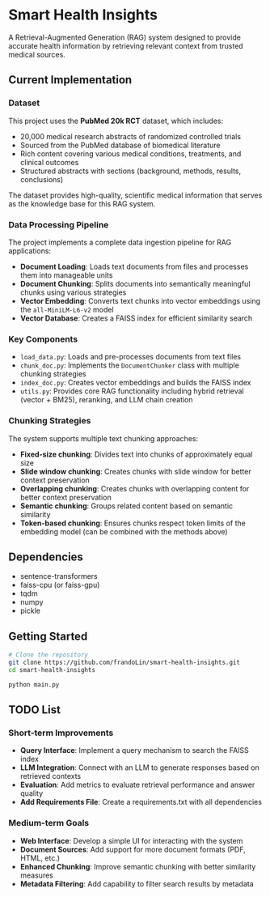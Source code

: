 # Smart Health Insights

A Retrieval-Augmented Generation (RAG) system designed to provide accurate health information by retrieving relevant context from trusted medical sources.

## Current Implementation

### Dataset

This project uses the **PubMed 20k RCT** dataset, which includes:
- 20,000 medical research abstracts of randomized controlled trials
- Sourced from the PubMed database of biomedical literature
- Rich content covering various medical conditions, treatments, and clinical outcomes
- Structured abstracts with sections (background, methods, results, conclusions)

The dataset provides high-quality, scientific medical information that serves as the knowledge base for this RAG system.


### Data Processing Pipeline

The project implements a complete data ingestion pipeline for RAG applications:

- **Document Loading**: Loads text documents from files and processes them into manageable units
- **Document Chunking**: Splits documents into semantically meaningful chunks using various strategies
- **Vector Embedding**: Converts text chunks into vector embeddings using the `all-MiniLM-L6-v2` model
- **Vector Database**: Creates a FAISS index for efficient similarity search

### Key Components

- `load_data.py`: Loads and pre-processes documents from text files
- `chunk_doc.py`: Implements the `DocumentChunker` class with multiple chunking strategies
- `index_doc.py`: Creates vector embeddings and builds the FAISS index
- `utils.py`: Provides core RAG functionality including hybrid retrieval (vector + BM25), reranking, and LLM chain creation

### Chunking Strategies

The system supports multiple text chunking approaches:

- **Fixed-size chunking**: Divides text into chunks of approximately equal size
- **Slide window chunking**: Creates chunks with slide window for better context preservation
- **Overlapping chunking**: Creates chunks with overlapping content for better context preservation
- **Semantic chunking**: Groups related content based on semantic similarity
- **Token-based chunking**: Ensures chunks respect token limits of the embedding model (can be combined with the methods above)

## Dependencies
- sentence-transformers
- faiss-cpu (or faiss-gpu)
- tqdm
- numpy
- pickle

## Getting Started

```bash
# Clone the repository
git clone https://github.com/frandoLin/smart-health-insights.git
cd smart-health-insights

python main.py
```

## TODO List
### Short-term Improvements
- **Query Interface**: Implement a query mechanism to search the FAISS index
- **LLM Integration**: Connect with an LLM to generate responses based on retrieved contexts
- **Evaluation**: Add metrics to evaluate retrieval performance and answer quality
- **Add Requirements File**: Create a requirements.txt with all dependencies
### Medium-term Goals
- **Web Interface**: Develop a simple UI for interacting with the system
- **Document Sources**: Add support for more document formats (PDF, HTML, etc.)
- **Enhanced Chunking**: Improve semantic chunking with better similarity measures
- **Metadata Filtering**: Add capability to filter search results by metadata

